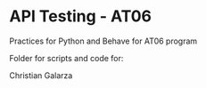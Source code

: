 # API Testing - AT06

Practices for Python and Behave for AT06 program

Folder for scripts and code for:

Christian Galarza